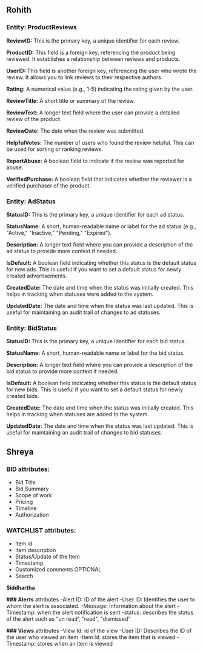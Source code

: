 ## Rohith

### Entity: ProductReviews

**ReviewID:** This is the primary key, a unique identifier for each review.

**ProductID:** This field is a foreign key, referencing the product being reviewed. It establishes a relationship between reviews and products.

**UserID:** This field is another foreign key, referencing the user who wrote the review. It allows you to link reviews to their respective authors.

**Rating:** A numerical value (e.g., 1-5) indicating the rating given by the user.

**ReviewTitle:** A short title or summary of the review.

**ReviewText:** A longer text field where the user can provide a detailed review of the product.

**ReviewDate:** The date when the review was submitted.

**HelpfulVotes:** The number of users who found the review helpful. This can be used for sorting or ranking reviews.

**ReportAbuse:** A boolean field to indicate if the review was reported for abuse.

**VerifiedPurchase:** A boolean field that indicates whether the reviewer is a verified purchaser of the product.

### Entity: AdStatus


**StatusID:** This is the primary key, a unique identifier for each ad status.

**StatusName:** A short, human-readable name or label for the ad status (e.g., "Active," "Inactive," "Pending," "Expired").

**Description:** A longer text field where you can provide a description of the ad status to provide more context if needed.

**IsDefault:** A boolean field indicating whether this status is the default status for new ads. This is useful if you want to set a default status for newly created advertisements.

**CreatedDate:** The date and time when the status was initially created. This helps in tracking when statuses were added to the system.

**UpdatedDate:** The date and time when the status was last updated. This is useful for maintaining an audit trail of changes to ad statuses.

### Entity: BidStatus

**StatusID:** This is the primary key, a unique identifier for each bid status.

**StatusName:** A short, human-readable name or label for the bid status.

**Description:** A longer text field where you can provide a description of the bid status to provide more context if needed.

**IsDefault:** A boolean field indicating whether this status is the default status for new bids. This is useful if you want to set a default status for newly created bids.

**CreatedDate:** The date and time when the status was initially created. This helps in tracking when statuses are added to the system.

**UpdatedDate:** The date and time when the status was last updated. This is useful for maintaining an audit trail of changes to bid statuses.

## Shreya

### BID attributes:

- Bid Title
- Bid Summary
- Scope of work
- Pricing
- Timeline
- Authorization

### WATCHLIST attributes:
- Item id
- Item description
- Status/Update of the Item
- Timestamp
- Customized comments OPTIONAL
- Search

**Siddhartha**

**### Alerts** attributes
-Alert ID: ID of the alert
-User ID: Identifies the user to whom the alert is associated.
-Message: Information about the alert
-Timestamp: when the alert notification is sent
-status: describes the status of the alert such as "un read', "read", "dismissed"


**### Views** attributes
-View Id: id of the view
-User ID: Describes the ID of the user who viewed an item
-Item Id: stores the item that is viewed
-Timestamp: stores when an item is viewed

